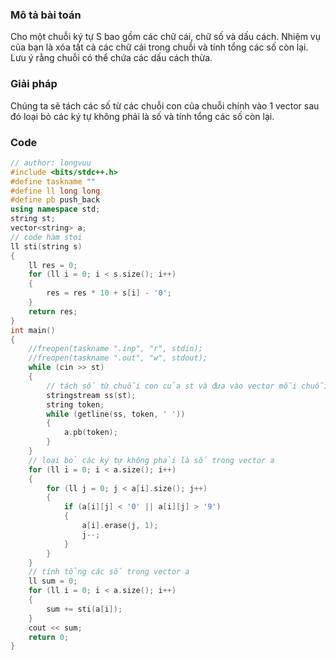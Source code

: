 ### Mô tả bài toán
Cho một chuỗi ký tự S bao gồm các chữ cái, chữ số và dấu cách. Nhiệm vụ của bạn là xóa tất cả các chữ cái trong chuỗi và tính tổng các số còn lại. Lưu ý rằng chuỗi có thể chứa các dấu cách thừa.
### Giải pháp
Chúng ta sẽ tách các số từ các chuỗi con của chuỗi chính vào 1 vector sau đó loại bỏ các ký tự không phải là số và tính tổng các số còn lại.

### Code
```cpp
// author: longvuu
#include <bits/stdc++.h>
#define taskname ""
#define ll long long
#define pb push_back
using namespace std;
string st;
vector<string> a;
// code hàm stoi 
ll sti(string s)
{
    ll res = 0;
    for (ll i = 0; i < s.size(); i++)
    {
        res = res * 10 + s[i] - '0';
    }
    return res;
}
int main()
{
    //freopen(taskname ".inp", "r", stdin);
    //freopen(taskname ".out", "w", stdout);
    while (cin >> st)
    {
        // tách số từ chuỗi con của st và đưa vào vector mỗi chuỗi con các nhau bởi các khoảng trắng
        stringstream ss(st);
        string token;
        while (getline(ss, token, ' '))
        {
            a.pb(token);
        }
    }
    // loại bỏ các ký tự không phải là số trong vector a
    for (ll i = 0; i < a.size(); i++)
    {
        for (ll j = 0; j < a[i].size(); j++)
        {
            if (a[i][j] < '0' || a[i][j] > '9')
            {
                a[i].erase(j, 1);
                j--;
            }
        }
    }
    // tính tổng các số trong vector a
    ll sum = 0;
    for (ll i = 0; i < a.size(); i++)
    {
        sum += sti(a[i]);
    }
    cout << sum;
    return 0;
}
```

